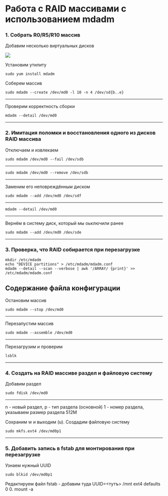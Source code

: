 # Работа с RAID массивами с использованием mdadm
### 1. Собрать R0/R5/R10 массив 
Добавим несколько виртуальных дисков

![](https://i.ibb.co/XWyf7cD/2020-12-21-000841.jpg)

Установим утилиту
```
sudo yum install mdadm
```
Соберем массив
```
sudo mdadm --create /dev/md0 -l 10 -n 4 /dev/sd{b..e}
```
------
Проверим корректность сборки
```
mdadm --detail /dev/md0
```
------
### 2. Имитация поломки и восстановления одного из дисков RAID массива

Отключаем и извлекаем
```
sudo mdadm /dev/md0 --fail /dev/sdb
```
----
```
sudo mdadm /dev/md0 --remove /dev/sdb
```
-----
Заменим его неповреждённым диском 
```
sudo mdadm --add /dev/md0 /dev/sdf
```
--------
```
mdadm --detail /dev/md0
```
-------
Вернём в систему диск, который мы оьключили ранее 
```
sudo mdadm --add /dev/md0 /dev/sde
```
-------
### 3. Проверка, что RAID собирается при перезагрузке
```
mkdir /etc/mdadm
echo "DEVICE partitions" > /etc/mdadm/mdadm.conf
mdadm --detail --scan --verbose | awk '/ARRAY/ {print}' >> /etc/mdadm/mdadm.conf
```
Содержание файла конфигурации
---------
Остановим массив 
```
sudo mdadm --stop /dev/md0 
```
-------
Перезапустим массив
```
sudo mdadm --assemble /dev/md0
```
-------
Перезагрузим и проверим 
```
lsblk
```
-------
### 4. Создать на RAID массиве раздел и файловую систему
Добавим раздел 
```
sudo fdisk /dev/md0
```
----------
n - новый раздел, 
p - тип раздела (основной)
1 - номер раздела, указываем 
размер раздела 512M

Cохраним w и выходим (u). 
Создадим файловую систему 
```
sudo mkfs.ext4 /dev/md0p1
```
---------
### 5. Добавить запись в fstab для монтирования при перезагрузке
Узнаем нужный UUID
```
sudo blkid /dev/md0p1
```
Редактируем файл fstab - добавим туда UUID=<тутъ> /mnt ext4 defaults 0 0.
mount -a

